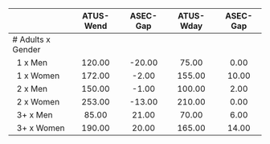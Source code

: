 
|                      |    ATUS-Wend |     ASEC-Gap |    ATUS-Wday |     ASEC-Gap |
| -------------------- | :----------: | :----------: | :----------: | :----------: |
| # Adults x Gender    |              |              |              |              |
| &nbsp;&nbsp;1 x Men  |       120.00 |       -20.00 |        75.00 |         0.00 |
| &nbsp;&nbsp;1 x Women |       172.00 |        -2.00 |       155.00 |        10.00 |
| &nbsp;&nbsp;2 x Men  |       150.00 |        -1.00 |       100.00 |         2.00 |
| &nbsp;&nbsp;2 x Women |       253.00 |       -13.00 |       210.00 |         0.00 |
| &nbsp;&nbsp;3+ x Men |        85.00 |        21.00 |        70.00 |         6.00 |
| &nbsp;&nbsp;3+ x Women |       190.00 |        20.00 |       165.00 |        14.00 |

